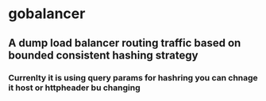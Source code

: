 # gobalancer

## A dump load balancer routing traffic based on bounded consistent hashing strategy

### Currenlty it is using query params for hashring you can chnage it host or httpheader bu changing

```serverpool.Strategy.name = "query"